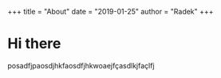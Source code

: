 +++
title = "About"
date = "2019-01-25"
author = "Radek"
+++

# Hi there
posadfjpaosdjhkfaosdfjhkwoaejfçasdlkjfaçlfj
